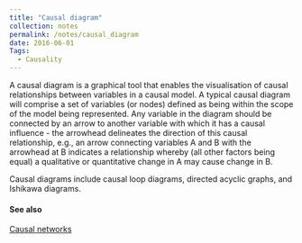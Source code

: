 ```yaml
---
title: "Causal diagram"
collection: notes
permalink: /notes/causal_diagram
date: 2016-06-01
Tags:
  - Causality
---
```


A causal diagram is a graphical tool that enables the visualisation of causal relationships between variables in a causal model. A typical causal diagram will comprise a set of variables (or nodes) defined as being within the scope of the model being represented. Any variable in the diagram should be connected by an arrow to another variable with which it has a causal influence - the arrowhead delineates the direction of this causal relationship, e.g., an arrow connecting variables A and B with the arrowhead at B indicates a relationship whereby (all other factors being equal) a qualitative or quantitative change in A may cause change in B.

Causal diagrams include causal loop diagrams, directed acyclic graphs, and Ishikawa diagrams.


#### See also
[Causal networks](/notes/causal_networks)








